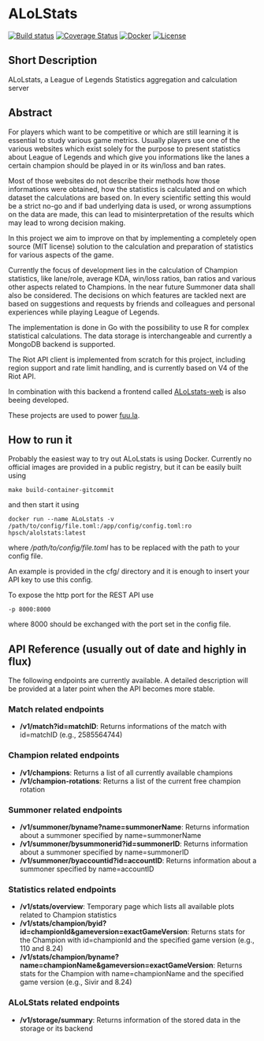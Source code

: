 # ALoLStats

[![Build status](https://git.abyle.org/hps/alolstats/badges/master/pipeline.svg)](https://git.abyle.org/hps/alolstats/commits/master)
[![Coverage Status](https://git.abyle.org/hps/alolstats/badges/master/coverage.svg)](https://git.abyle.org/hps/alolstats/commits/master)
[![Docker](https://img.shields.io/docker/pulls/hpsch/alolstats.svg)](https://hub.docker.com/r/hpsch/alolstats/)
[![License](https://img.shields.io/badge/license-MIT-blue.svg)](/LICENSE)

## Short Description

ALoLstats, a League of Legends Statistics aggregation and calculation server

## Abstract

For players which want to be competitive or which are still learning it is essential to study various game metrics. Usually players use one of the various
websites which exist solely for the purpose to present statistics about League of Legends and which give you informations like the lanes a
certain champion should be played in or its win/loss and ban rates.

Most of those websites do not describe their methods how those informations were obtained, how the statistics is calculated and on which dataset
the calculations are based on. In every scientific setting this would be a strict no-go and if bad underlying data is used, or wrong assumptions on the data
are made, this can lead to misinterpretation of the results which may lead to wrong decision making.

In this project we aim to improve on that by implementing a completely open source (MIT license) solution to the calculation and preparation of statistics for
various aspects of the game.

Currently the focus of development lies in the calculation of Champion statistics, like lane/role, average KDA, win/loss ratios, ban ratios and various other aspects
related to Champions. In the near future Summoner data shall also be considered. The decisions on which features are tackled next are based on suggestions and requests by friends and colleagues and personal experiences while playing League of Legends.

The implementation is done in Go with the possibility to use R for complex statistical calculations. The data storage is interchangeable and currently
a MongoDB backend is supported.

The Riot API client is implemented from scratch for this project, including region support and rate limit handling, and is currently based on V4 of the Riot API.

In combination with this backend a frontend called [ALoLstats-web](https://git.abyle.org/hps/alolstats-web) is also beeing developed.

These projects are used to power [fuu.la](https://fuu.la).

## How to run it

Probably the easiest way to try out ALoLstats is using Docker. Currently no official images are provided in a public registry, but it can be easily built using

```
make build-container-gitcommit
```

and then start it using

```
docker run --name ALoLstats -v /path/to/config/file.toml:/app/config/config.toml:ro hpsch/alolstats:latest
```

where _/path/to/config/file.toml_ has to be replaced with the path to your config file.

An example is provided in the cfg/ directory and it is enough to insert your API key to use this config.

To expose the http port for the REST API use
```
-p 8000:8000
```
where 8000 should be exchanged with the port set in the config file.

## API Reference (usually out of date and highly in flux)

The following endpoints are currently available. A detailed description will be provided at a later point when the API becomes more stable.

### Match related endpoints

* **/v1/match?id=matchID**: Returns informations of the match with id=matchID (e.g., 2585564744)

### Champion related endpoints

* **/v1/champions**: Returns a list of all currently available champions
* **/v1/champion-rotations**: Returns a list of the current free champion rotation

### Summoner related endpoints

* **/v1/summoner/byname?name=summonerName**: Returns information about a summoner specified by name=summonerName
* **/v1/summoner/bysummonerid?id=summonerID**: Returns information about a summoner specified by name=summonerID
* **/v1/summoner/byaccountid?id=accountID**: Returns information about a summoner specified by name=accountID

### Statistics related endpoints

* **/v1/stats/overview**: Temporary page which lists all available plots related to Champion statistics
* **/v1/stats/champion/byid?id=championId&gameversion=exactGameVersion**: Returns stats for the Champion with id=championId and the specified game version (e.g., 110 and 8.24)
* **/v1/stats/champion/byname?name=championName&gameversion=exactGameVersion**: Returns stats for the Champion with name=championName and the specified game version (e.g., Sivir and 8.24)

### ALoLStats related endpoints

* **/v1/storage/summary**: Returns information of the stored data in the storage or its backend
